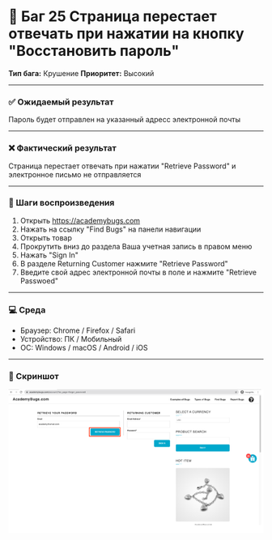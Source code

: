 # 🐞 Баг 25 Страница перестает отвечать при нажатии на кнопку "Восстановить пароль"

**Тип бага:**  Крушение
**Приоритет:**  Высокий

---

### ✅ Ожидаемый результат

Пароль будет отправлен на указанный адресс электронной почты

---

### ❌ Фактический результат

Страница перестает отвечать при нажатии "Retrieve Password" и электронное письмо не отправляется

---

### 🔁 Шаги воспроизведения

1. Открыть https://academybugs.com
2. Нажать на ссылку "Find Bugs" на панели навигации
3. Открыть товар
4. Прокрутить вниз до раздела Ваша учетная запись в правом меню
5. Нажать "Sign In"
6. В разделе Returning Customer нажмите "Retrieve Password"
7. Введите свой адрес электронной почты в поле и нажмите "Retrieve Passwoed"

---

### 💻 Среда

- Браузер: Chrome / Firefox / Safari
- Устройство: ПК / Мобильный
- ОС: Windows / macOS / Android / iOS

---

### 📸 Скриншот

![Bug Screenshot](../Screenshots/Bug_25.png)
